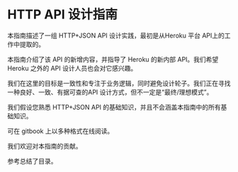 # HTTP API 设计指南

本指南描述了一组 HTTP+JSON API 设计实践，最初是从Heroku 平台 API上的工作中提取的。

本指南介绍了该 API 的新增内容，并指导了 Heroku 的新内部 API。我们希望 Heroku 之外的 API 设计人员也会对它感兴趣。

我们在这里的目标是一致性和专注于业务逻辑，同时避免设计轮子。我们正在寻找一种良好、一致、有据可查的API 设计方式，但不一定是“最终/理想模式”。

我们假设您熟悉 HTTP+JSON API 的基础知识，并且不会涵盖本指南中的所有基础知识。

可在 gitbook 上以多种格式在线阅读。

我们欢迎对本指南的贡献。

参考总结了目录。


